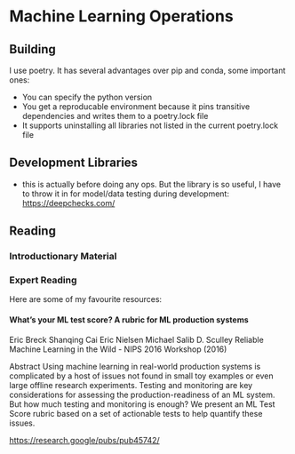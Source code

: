 # Machine Learning Operations


## Building
I use poetry. It has several advantages over pip and conda, some important ones:
- You can specify the python version 
- You get a reproducable environment because it pins transitive dependencies and writes them to a poetry.lock file
- It supports uninstalling all libraries not listed in the current poetry.lock file

## Development Libraries
- this is actually before doing any ops. But the library is so useful, I have to throw it in for model/data testing during development: https://deepchecks.com/


## Reading

### Introductionary Material


### Expert Reading

Here are some of my favourite resources:

#### What’s your ML test score? A rubric for ML production systems
Eric Breck Shanqing Cai Eric Nielsen Michael Salib D. Sculley
Reliable Machine Learning in the Wild - NIPS 2016 Workshop (2016)

Abstract
Using machine learning in real-world production systems is complicated by a host of issues not found in small toy examples or even large offline research experiments. Testing and monitoring are key considerations for assessing the production-readiness of an ML system. But how much testing and monitoring is enough? We present an ML Test Score rubric based on a set of actionable tests to help quantify these issues.

https://research.google/pubs/pub45742/


